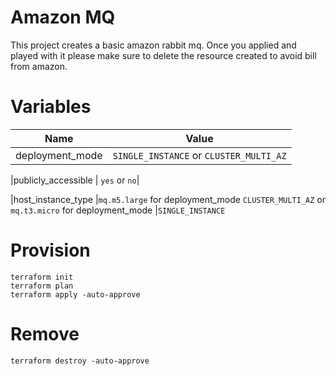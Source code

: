 # Amazon MQ

This project creates a basic amazon rabbit mq. Once you applied and played with it please make sure to delete the resource created to avoid bill from amazon.

# Variables
| Name | Value |
|------|---------|
|deployment_mode | `SINGLE_INSTANCE` or `CLUSTER_MULTI_AZ`|

|publicly_accessible | `yes` or `no`|

|host_instance_type |`mq.m5.large` for deployment_mode `CLUSTER_MULTI_AZ` or `mq.t3.micro` for deployment_mode |`SINGLE_INSTANCE`

# Provision

```
terraform init
terraform plan
terraform apply -auto-approve
```

# Remove


`terraform destroy -auto-approve`